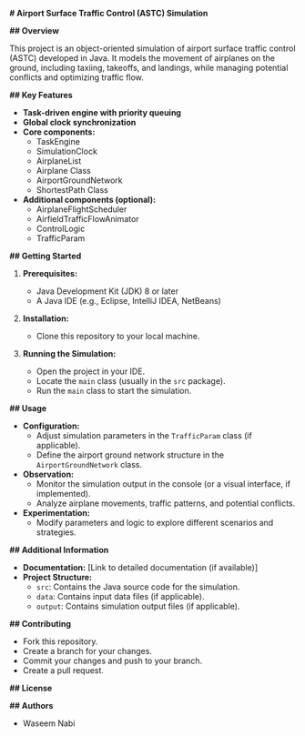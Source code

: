  **# Airport Surface Traffic Control (ASTC) Simulation**

**## Overview**

This project is an object-oriented simulation of airport surface traffic control (ASTC) developed in Java. It models the movement of airplanes on the ground, including taxiing, takeoffs, and landings, while managing potential conflicts and optimizing traffic flow.

**## Key Features**

* **Task-driven engine with priority queuing**
* **Global clock synchronization**
* **Core components:**
    * TaskEngine
    * SimulationClock
    * AirplaneList
    * Airplane Class
    * AirportGroundNetwork
    * ShortestPath Class
* **Additional components (optional):**
    * AirplaneFlightScheduler
    * AirfieldTrafficFlowAnimator
    * ControlLogic
    * TrafficParam

**## Getting Started**

1. **Prerequisites:**
    * Java Development Kit (JDK) 8 or later
    * A Java IDE (e.g., Eclipse, IntelliJ IDEA, NetBeans)

2. **Installation:**
    * Clone this repository to your local machine.

3. **Running the Simulation:**
    * Open the project in your IDE.
    * Locate the `main` class (usually in the `src` package).
    * Run the `main` class to start the simulation.

**## Usage**

* **Configuration:**
    * Adjust simulation parameters in the `TrafficParam` class (if applicable).
    * Define the airport ground network structure in the `AirportGroundNetwork` class.
* **Observation:**
    * Monitor the simulation output in the console (or a visual interface, if implemented).
    * Analyze airplane movements, traffic patterns, and potential conflicts.
* **Experimentation:**
    * Modify parameters and logic to explore different scenarios and strategies.

**## Additional Information**

* **Documentation:** [Link to detailed documentation (if available)]
* **Project Structure:**
    * `src`: Contains the Java source code for the simulation.
    * `data`: Contains input data files (if applicable).
    * `output`: Contains simulation output files (if applicable).

**## Contributing**

* Fork this repository.
* Create a branch for your changes.
* Commit your changes and push to your branch.
* Create a pull request.

**## License**


**## Authors**

* Waseem Nabi



